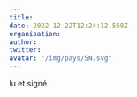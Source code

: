 ```yaml
---
title: 
date: 2022-12-22T12:24:12.558Z
organisation: 
author: 
twitter: 
avatar: "/img/pays/SN.svg"
---
```


lu et signé